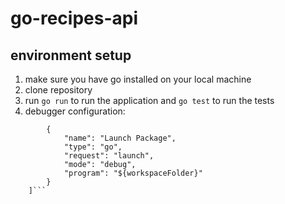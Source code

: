 # go-recipes-api
## environment setup

1. make sure you have go installed on your local machine
2. clone repository
3. run `go run` to run the application and `go test` to run the tests
4. debugger configuration:
``` "configurations": [
        {
            "name": "Launch Package",
            "type": "go",
            "request": "launch",
            "mode": "debug",
            "program": "${workspaceFolder}"
        }
    ]```
